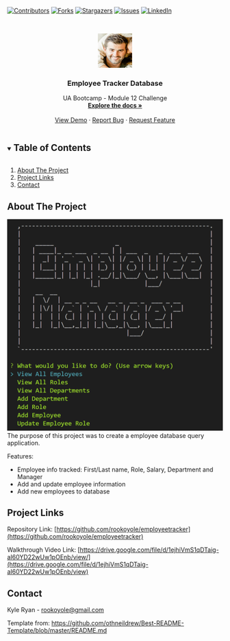 <!--
*** Thanks for checking out the Best-README-Template. If you have a suggestion
*** that would make this better, please fork the repo and create a pull request
*** or simply open an issue with the tag "enhancement".
*** Thanks again! Now go create something AMAZING! :D
***
***
***
*** To avoid retyping too much info. Do a search and replace for the following:
*** github_username, repo_name, twitter_handle, email, project_title, project_description
-->



<!-- PROJECT SHIELDS -->
<!--
*** I'm using markdown "reference style" links for readability.
*** Reference links are enclosed in brackets [ ] instead of parentheses ( ).
*** See the bottom of this document for the declaration of the reference variables
*** for contributors-url, forks-url, etc. This is an optional, concise syntax you may use.
*** https://www.markdownguide.org/basic-syntax/#reference-style-links
-->
[![Contributors][contributors-shield]][contributors-url]
[![Forks][forks-shield]][forks-url]
[![Stargazers][stars-shield]][stars-url]
[![Issues][issues-shield]][issues-url]
[![LinkedIn][linkedin-shield]][linkedin-url]



<!-- PROJECT LOGO -->
<br />
<p align="center">
  <a href="https://github.com/rookoyole/employeetracker">
    <img src="./assets/images/Profile-Pic.jpg" alt="Logo" width="80" height="80">
  </a>

  <h3 align="center">Employee Tracker Database</h3>

  <p align="center">
    UA Bootcamp - Module 12 Challenge
        <br />
        <a href="https://github.com/rookoyole/employeetracker"><strong>Explore the docs »</strong></a>
        <br />
        <br />
        <a href="https://github.com/rookoyole/employeetracker">View Demo</a>
        ·
        <a href="https://github.com/rookoyole/employeetracker/issues">Report Bug</a>
        ·
        <a href="https://github.com/rookoyole/employeetracker/issues">Request Feature</a>
  </p>
</p>



<!-- TABLE OF CONTENTS -->
<details open="open">
  <summary><h2 style="display: inline-block">Table of Contents</h2></summary>
  <ol>
    <li><a href="#about-the-project">About The Project</a></li>
    <li><a href="#project-links">Project Links</a></li>
    <li><a href="#contact">Contact</a></li>
  </ol>
</details>



<!-- ABOUT THE PROJECT -->
## About The Project

[![Product Name Screen Shot][product-screenshot]](assets/images/screenshot.png)
<br />
The purpose of this project was to create a employee database query application.

Features:
* Employee info tracked: First/Last name, Role, Salary, Department and Manager
* Add and update employee information
* Add new employees to database

<!-- PROJECT LINKS -->
## Project Links

Repository Link: [https://github.com/rookoyole/employeetracker](https://github.com/rookoyole/employeetracker)

Walkthrough Video Link: [https://drive.google.com/file/d/1ejhiVmS1qDTaig-aI60YD22wUw1pOEnb/view/](https://drive.google.com/file/d/1ejhiVmS1qDTaig-aI60YD22wUw1pOEnb/view)

<!-- CONTACT -->
## Contact

Kyle Ryan - rookoyole@gmail.com

Template from: https://github.com/othneildrew/Best-README-Template/blob/master/README.md

<!-- MARKDOWN LINKS & IMAGES -->
<!-- https://www.markdownguide.org/basic-syntax/#reference-style-links -->
[contributors-shield]: https://img.shields.io/github/contributors/rookoyole/employeetracker.svg?style=for-the-badge
[contributors-url]: https://github.com/rookoyole/employeetracker/graphs/contributors
[forks-shield]: https://img.shields.io/github/forks/rookoyole/employeetracker.svg?style=for-the-badge
[forks-url]: https://github.com/rookoyole/employeetracker/network/members
[stars-shield]: https://img.shields.io/github/stars/rookoyole/employeetracker.svg?style=for-the-badge
[stars-url]: https://github.com/rookoyole/employeetracker/stargazers
[issues-shield]: https://img.shields.io/github/issues/rookoyole/employeetracker.svg?style=for-the-badge
[issues-url]: https://github.com/rookoyole/employeetracker/issues
[linkedin-shield]: https://img.shields.io/badge/-LinkedIn-black.svg?style=for-the-badge&logo=linkedin&colorB=555
[linkedin-url]: www.linkedin.com/in/kyle-ryan-5b526023
[product-screenshot]: assets/images/screenshot.png